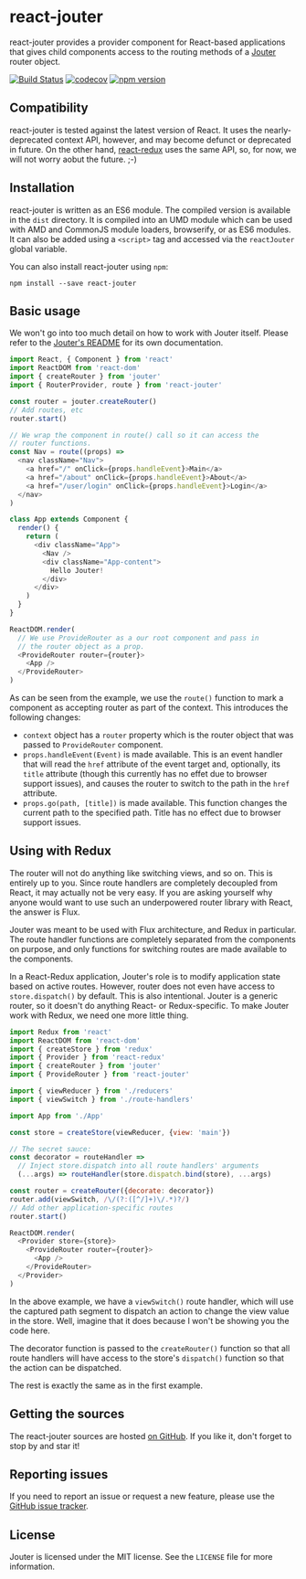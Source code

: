 # react-jouter

react-jouter provides a provider component for React-based applications that
gives child components access to the routing methods of a
[Jouter](https://github.com/foxbunny/jouter#readme) router object.

[![Build Status](https://travis-ci.org/foxbunny/react-jouter.svg?branch=master)](https://travis-ci.org/foxbunny/react-jouter)
[![codecov](https://codecov.io/gh/foxbunny/react-jouter/branch/master/graph/badge.svg)](https://codecov.io/gh/foxbunny/react-jouter)
[![npm version](https://badge.fury.io/js/react-jouter.svg)](https://badge.fury.io/js/react-jouter)

## Compatibility

react-jouter is tested against the latest version of React. It uses the
nearly-deprecated context API, however, and may become defunct or deprecated in
future. On the other hand,
[react-redux](https://github.com/reactjs/react-redux/) uses the same API, so,
for now, we will not worry aobut the future. ;-)

## Installation

react-jouter is written as an ES6 module. The compiled version is available in
the `dist` directory. It is compiled into an UMD module which can be used with
AMD and CommonJS module loaders, browserify, or as ES6 modules. It can also be
added using a `<script>` tag and accessed via the `reactJouter` global variable.

You can also install react-jouter using `npm`:

```shell
npm install --save react-jouter
```

## Basic usage

We won't go into too much detail on how to work with Jouter itself. Please refer 
to the [Jouter's README](https://github.com/foxbunny/jouter#readme) for its own 
documentation.

```javascript
import React, { Component } from 'react'
import ReactDOM from 'react-dom'
import { createRouter } from 'jouter'
import { RouterProvider, route } from 'react-jouter'

const router = jouter.createRouter()
// Add routes, etc
router.start()

// We wrap the component in route() call so it can access the
// router functions.
const Nav = route((props) =>
  <nav className="Nav">
    <a href="/" onClick={props.handleEvent}>Main</a>
    <a href="/about" onClick={props.handleEvent}>About</a>
    <a href="/user/login" onClick={props.handleEvent}>Login</a>
  </nav>
)

class App extends Component {
  render() {
    return (
      <div className="App">
        <Nav />
        <div className="App-content">
          Hello Jouter!
        </div>
      </div>
    )
  }
}

ReactDOM.render(
  // We use ProvideRouter as a our root component and pass in
  // the router object as a prop.
  <ProvideRouter router={router}>
    <App />
  </ProvideRouter>
)
```

As can be seen from the example, we use the `route()` function to mark a
component as accepting router as part of the context. This introduces the
following changes:

* `context` object has a `router` property which is the router object that was
  passed to `ProvideRouter` component.
* `props.handleEvent(Event)` is made available. This is an event handler that
  will read the `href` attribute of the event target and, optionally, its
  `title` attribute (though this currently has no effet due to browser support
  issues), and causes the router to switch to the path in the `href` attribute.
* `props.go(path, [title])` is made available. This function changes the current
  path to the specified path. Title has no effect due to browser support issues.

## Using with Redux

The router will not do anything like switching views, and so on. This is entirely 
up to you. Since route handlers are completely decoupled from React, it may 
actually not be very easy. If you are asking yourself why anyone would want to 
use such an underpowered router library with React, the answer is Flux.

Jouter was meant to be used with Flux architecture, and Redux in particular. The 
route handler functions are completely separated from the components on purpose,
and only functions for switching routes are made available to the components.

In a React-Redux application, Jouter's role is to modify application state based
on active routes. However, router does not even have access to `store.dispatch()` 
by default. This is also intentional. Jouter is a generic router, so it doesn't
do anything React- or Redux-specific. To make Jouter work with Redux, we need
one more little thing.

```javascript
import Redux from 'react'
import ReactDOM from 'react-dom'
import { createStore } from 'redux'
import { Provider } from 'react-redux'
import { createRouter } from 'jouter'
import { ProvideRouter } from 'react-jouter'

import { viewReducer } from './reducers'
import { viewSwitch } from './route-handlers'

import App from './App'

const store = createStore(viewReducer, {view: 'main'})

// The secret sauce:
const decorator = routeHandler =>
  // Inject store.dispatch into all route handlers' arguments
  (...args) => routeHandler(store.dispatch.bind(store), ...args)

const router = createRouter({decorate: decorator})
router.add(viewSwitch, /\/(?:([^/]+)\/.*)?/)
// Add other application-specific routes
router.start()

ReactDOM.render(
  <Provider store={store}>
    <ProvideRouter router={router}>
      <App />
    </ProvideRouter>
  </Provider>
)
```

In the above example, we have a `viewSwitch()` route handler, which will use the
captured path segment to dispatch an action to change the view value in the
store. Well, imagine that it does because I won't be showing you the code here.

The decorator function is passed to the `createRouter()` function so that all 
route handlers will have access to the store's `dispatch()` function so that 
the action can be dispatched.

The rest is exactly the same as in the first example.

## Getting the sources

The react-jouter sources are hosted [on
GitHub](https://github.com/foxbunny/react-jouter). If you like it, don't forget
to stop by and star it!

## Reporting issues

If you need to report an issue or request a new feature, please use the [GitHub
issue tracker](https://github.com/foxbunny/react-jouter/issues).

## License

Jouter is licensed under the MIT license. See the `LICENSE` file for more
information.